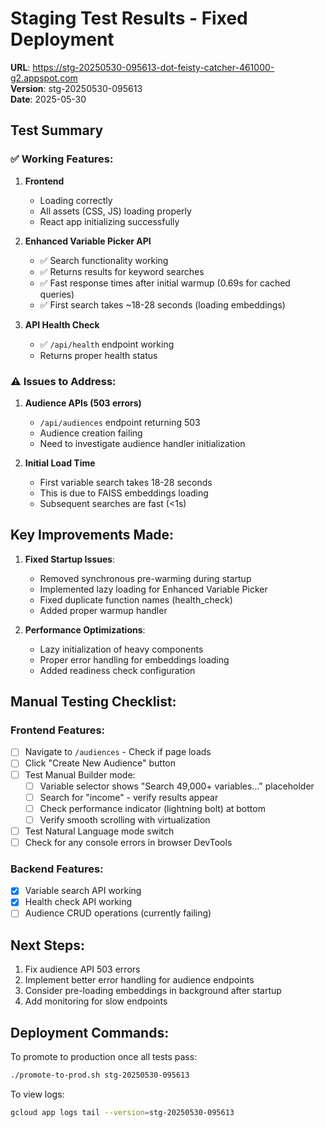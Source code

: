 # Staging Test Results - Fixed Deployment

**URL**: https://stg-20250530-095613-dot-feisty-catcher-461000-g2.appspot.com  
**Version**: stg-20250530-095613  
**Date**: 2025-05-30

## Test Summary

### ✅ Working Features:

1. **Frontend** 
   - Loading correctly
   - All assets (CSS, JS) loading properly
   - React app initializing successfully

2. **Enhanced Variable Picker API**
   - ✅ Search functionality working
   - ✅ Returns results for keyword searches
   - ✅ Fast response times after initial warmup (0.69s for cached queries)
   - ✅ First search takes ~18-28 seconds (loading embeddings)

3. **API Health Check**
   - ✅ `/api/health` endpoint working
   - Returns proper health status

### ⚠️ Issues to Address:

1. **Audience APIs (503 errors)**
   - `/api/audiences` endpoint returning 503
   - Audience creation failing
   - Need to investigate audience handler initialization

2. **Initial Load Time**
   - First variable search takes 18-28 seconds
   - This is due to FAISS embeddings loading
   - Subsequent searches are fast (<1s)

## Key Improvements Made:

1. **Fixed Startup Issues**:
   - Removed synchronous pre-warming during startup
   - Implemented lazy loading for Enhanced Variable Picker
   - Fixed duplicate function names (health_check)
   - Added proper warmup handler

2. **Performance Optimizations**:
   - Lazy initialization of heavy components
   - Proper error handling for embeddings loading
   - Added readiness check configuration

## Manual Testing Checklist:

### Frontend Features:
- [ ] Navigate to `/audiences` - Check if page loads
- [ ] Click "Create New Audience" button
- [ ] Test Manual Builder mode:
  - [ ] Variable selector shows "Search 49,000+ variables..." placeholder
  - [ ] Search for "income" - verify results appear
  - [ ] Check performance indicator (lightning bolt) at bottom
  - [ ] Verify smooth scrolling with virtualization
- [ ] Test Natural Language mode switch
- [ ] Check for any console errors in browser DevTools

### Backend Features:
- [x] Variable search API working
- [x] Health check API working
- [ ] Audience CRUD operations (currently failing)

## Next Steps:

1. Fix audience API 503 errors
2. Implement better error handling for audience endpoints
3. Consider pre-loading embeddings in background after startup
4. Add monitoring for slow endpoints

## Deployment Commands:

To promote to production once all tests pass:
```bash
./promote-to-prod.sh stg-20250530-095613
```

To view logs:
```bash
gcloud app logs tail --version=stg-20250530-095613
```
